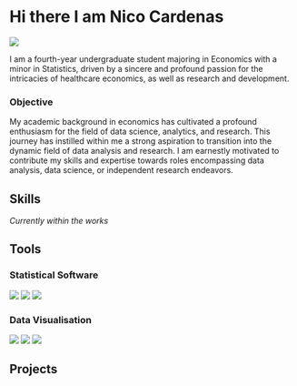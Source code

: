 # Hi there I am Nico Cardenas
<a href="https://www.linkedin.com/in/nicogcardenas/"><img src="https://img.shields.io/badge/-LinkedIn-0072b1?&style=for-the-badge&logo=linkedin&logoColor=white" /></a>

I am a fourth-year undergraduate student majoring in Economics with a minor in Statistics, driven by a sincere and profound passion for the intricacies of healthcare economics, as well as research and development.

### Objective 

My academic background in economics has cultivated a profound enthusiasm for the field of data science, analytics, and research. This journey has instilled within me a strong aspiration to transition into the dynamic field of data analysis and research. I am earnestly motivated to contribute my skills and expertise towards roles encompassing data analysis, data science, or independent research endeavors.

## Skills

*Currently within the works*

## Tools 

### Statistical Software
<div>
    <img src="https://img.shields.io/badge/-R-276DC3?&style=for-the-badge&logo=R&logoColor=white" />
    <img src="https://img.shields.io/badge/-Python-3776AB?&style=for-the-badge&logo=Python&logoColor=white" />
    <img src="https://img.shields.io/badge/-Minitab-005A9C?&style=for-the-badge&logo=Minitab&logoColor=white" />
</div>

### Data Visualisation
<div>
    <img src="https://img.shields.io/badge/-JMP-0D5AA7?&style=for-the-badge&logo=JMP&logoColor=white" />
    <img src="https://img.shields.io/badge/-Excel-217346?&style=for-the-badge&logo=Microsoft-Excel&logoColor=white" />
    <img src="https://img.shields.io/badge/-Tableau-E97627?&style=for-the-badge&logo=Tableau&logoColor=white" />
</div>


## Projects

